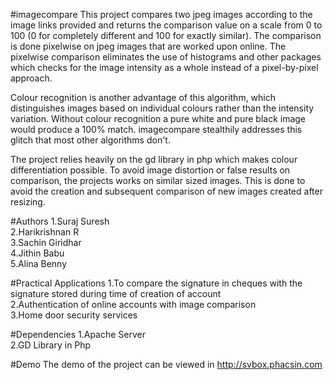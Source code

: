 #imagecompare
This project compares two jpeg images according to the image links provided and returns the comparison value on a scale from 0 to 100 (0 for completely different and 100 for exactly similar). The comparison is done pixelwise on jpeg images that are worked upon online. The pixelwise comparison eliminates the use of histograms and other packages which checks for the image intensity as a whole instead of a pixel-by-pixel approach.

Colour recognition is another advantage of this algorithm, which distinguishes images based on individual colours rather than the intensity variation. Without colour recognition a pure white and pure black image would produce a 100% match. imagecompare stealthily addresses this glitch that most other algorithms don't. 

The project relies heavily on the gd library in php which makes colour differentiation possible. To avoid image distortion or false results on comparison, the projects works on similar sized images. This is done to avoid the creation and subsequent comparison of new images created after resizing. 


#Authors
1.Suraj Suresh <br />2.Harikrishnan R<br />3.Sachin Giridhar<br />4.Jithin Babu<br />5.Alina Benny

#Practical Applications 
1.To compare the signature in cheques with the signature stored during time of creation of account<br />2.Authentication of online accounts with image comparison<br />3.Home door security services 

#Dependencies
1.Apache Server<br />2.GD Library in Php 

#Demo
The demo of the project can be viewed in http://svbox.phacsin.com
